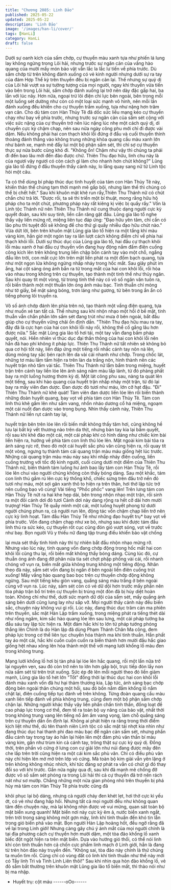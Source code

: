 ```yaml
---
title: "Chương 2085: Linh Đảo"
published: 2025-05-22
updated: 2025-05-22
description: 'Linh Đảo'
image: '/images/han-li/cover/'
tags: [HanLi]
category: HanLi
draft: false
---
```


Dưới sự oanh kích của sấm chớp, cự thuyền màu xanh tựa như
phiến lá lung lay không ngừng trong Lôi hải, nhưng trước sự ngăn
cản của vầng hào quang của mười mấy món bảo vật vẫn lắc la
lắc lư tiến về phía trước.
Dù sấm chớp từ trên không đánh xuống có vẻ kinh người nhưng
dưới sự ra tay của đám Hợp Thể kỳ trên thuyền đều bị ngăn cản
lại.
Thế nhưng sự quỷ dị của Lôi hải vượt xa sự tưởng tượng của mọi
người, ngay khi thuyền vừa tiến vào bên trong Lôi hải, sấm chớp
đánh xuống lại trở nên dày đặc gấp hai, ba lần với lúc nãy. Hơn
nữa, ngoại trừ lôi điện chi lực bên ngoài, bên trong mỗi một luồng
sét dường như còn có một loại sức mạnh vô hình, nên mỗi lần
đánh xuống đều khiến cho cự thuyền trầm xuống, tựa như nặng
hơn trăm vạn cân.
Cho dù tám con Hàn Thủy Tê đã dốc sức liều mạng kéo cự
thuyền chạy như bay về phía trước, nhưng trước sự ngăn cản
của sấm sét cộng với việc sức nặng của cự thuyền trở nên lúc
nặng lúc nhẹ một cách quỷ dị, di chuyển cực kỳ chậm chạp, nên
sau nửa ngày công phu mới chỉ đi được vài dặm.
Nếu không phải hai con thạch khôi lỗi đứng ở đầu và cuối thuyền
thỉnh thoảng đánh thẳng vào không trung những khỏa quang cầu
màu xanh lớn như bánh xe, mạnh mẽ đẩy lui một bộ phận sấm
sét, thì chỉ sợ cự thuyền thực sự nửa bước cũng khó đi.
"Không ổn! Chậm như vậy thì chúng ta phải đi đến bao lâu mới
đến đảo được chứ. Thiên Thu đạo hữu, linh chu này là của ngươi
vậy ngươi có còn cách gì làm cho nhanh hơn chút không?" Lũng
gia lão tổ đứng ở đầu thuyền thấy cảnh này, lo lắng quay sang nữ
tử Linh tộc hỏi một câu.

Ta có thể dùng bí pháp thúc dục tinh huyết của tám con Hàn Thủy
Tê này, khiến thân thể chúng tạm thời mạnh mẽ gấp bội, nhưng
làm thế thì chúng có thể bị chết hết."
Sau khi khuôn mặt khẽ run rẩy,Thiên Thu Thánh nữ có chút chần
chừ trả lời.
"Được rồi, ta sẽ thi triển một bí thuật, mong rằng hữu hộ pháp cho
ta một chút, phương pháp này rất kiêng kị việc bị quấy rầy." Vốn
là Linh tộc Thánh nữ nên Thiên Thu Thánh nữ cung thuộc dạng
người cực kỳ quyết đoán, sau khi suy tính, liền cắn răng gật đầu.
Lũng gia lão tổ nghe thấy vậy liền mừng rỡ, miệng liên tục đáp
ứng:
"Đạo hữu yên tâm, chỉ cần có lão phu thì tuyệt đối sẽ không để
cho thứ gì quấy nhiễu đạo hữu chút nào."
Vừa dứt lời, bên trên khuôn mặt Lũng gia lão tổ hiện ra một tầng
khí màu vàng kim, hắn giơ một ngón tay ra lần lượt cách không
điểm chỉ vể phía hai thạch khôi lỗi.
Dưới sự thúc dục của Lũng gia lão tổ, hai đầu cự thạch khôi lỗi
màu xanh ở hai đầu cự thuyền vốn đang huy động nắm đấm điên
cuồng công kích lên trên không trung liền chập bốn cánh tay vào
một chỗ, ngẩng đẩu lên trời, con mắt cực lớn trên mặt liền phát ra
một đốm bạch quang, tựa như một ngọn lửa không ngừng nhấp
nháy trong hốc mắt.
Sau giây phút im ắng, hai cột sáng óng ánh bắn ra từ trong mắt
của hai con khôi lỗi, rồi hòa vào nhau trong không trên cự thuyền,
tạo thành một tinh thể như thủy ngân.
Sau khi quay tít một vòng, từ trong tinh thể này có vô số ngân văn
tuôn ra, rồi biến thành một một thuẫn lớn óng ánh màu bạc.
Tinh thuẫn chỉ mỏng như tờ giấy, bề mặt sáng bóng, trơn láng như
gương, từ bên trong ẩn ẩn có tiếng phong lôi truyền ra.

Vô số ánh chớp đánh lên phía trên nó, tạo thành một vầng điện
quang, tựa như muốn xé tan tất cả.
Thế nhưng sau khi nhộn nhạo một hồi ở bề mặt, tinh thuẫn vẫn
chắn phần lớn sấm sét đang trút như mưa ở bên ngoài, bắt đầu
giúp cho cự thuyền vững chãi ổn định dần.
"Thiên Thu đạo hữu mau ra tay, đây đã là cực hạn của hai con
khôi lỗi này rồi, không thể cố gắng lâu hơn được nữa." Sắc mặt
Lũng gia lão tổ hơi tái, một tay vẫn đang bấm pháp quyết, nói.
Hiển nhiên vì thúc dục đại thần thông của hai con khôi lỗi nên hắn
đã hao phí không ít pháp lực.
Thiên Thu Thánh nữ tất nhiên sẽ không bỏ qua cơ hội tốt này, liền
đáp ứng một tiếng rồi nhấc cánh tay nõn nà lên, dùng móng tay
sắc bén rạch lên da vài cái nhanh như chớp.
Trong chốc lát, những tơ máu lấm tấm hiện ra trên làn da trắng
nõn, hình thành nên các huyết trận nhỏ tầm vài tấc.
Thiên Thu Thánh nữ lẩm bẩm trong miệng, huyết trận trên cánh
tay liền lóe lên ánh sáng năm màu lấp lánh, từ đó phảng phất bay
ra một luồng hương thơm kỳ dị.
Một lát công phu sau, nàng ta quát lên một tiếng, sau khi hào
quang của huyết trận nhấp nháy một trận, từ đó lại bay ra mấy
viên đan dược.
Đan dược đỏ tươi như máu, lớn cỡ hạt đậu.
"Đi" Thiên Thu Thánh nữ khẽ quát!
Tám viên đan dược liền lóe lên rồi biến thành những đoàn huyết
quang, bay vọt về phía tám con Hàn Thủy Tê.
Tám con linh thú khẽ gầm lên như sấm vang, nhốn nháo dương
cổ há miệng, ngoạm một cái nuốt đan dược vào trong bụng.
Nhìn thấy cảnh này, Thiên Thu Thánh nữ liền rụt cánh tay lại,

huyết trận bên trên lóe lên rồi biến mất không thấy tăm hơi, cũng
không hề lưu lại bất kỳ vết thương nào trên da thịt, nhưng bàn tay
kia lại bấm quyết, rồi sau khi khẽ đảo một cái, một cái pháp khí có
hình dáng như chiếc kim bài liền hiện ra, hướng về phía tám con
linh thú lóe lên.
Mặt ngoài kim bài tỏa ra ánh sáng rực rỡ, theo đó một cái huyết
sắc phù văn cũng hiện ra, rồi quay tít một vòng, ngưng tụ thành
tám cái quang trận màu máu giống hệt lúc trước.
Những cái quang trận màu máu này sau khi nhấp nháy điên
cuổng, liền cuồng trướng với tốc độ kinh người, cuối cùng dưới
một điểm của Thiên Thu Thánh nữ, biến thành tám luồng hư ảnh
bao lấy tám con Hàn Thủy Tê, rồi lóe lên chui vào người chúng
không còn thấy bóng dáng.
Sau một khắc, tám con linh thú gầm rú lên cực kỳ thống khổ,
chiếc sừng trên đầu trở nền đỏ tươi như máu, một sợi gân xanh
thô to hiện ra trên thân, hơi thở lập tức trở nên cuồng bạo vô
cùng!
Vài tiếng "Phốc phốc" vang lên!
Trên lưng tám con Hàn Thủy Tê nứt ra hai khe hẹp dài, bên trong
nhộn nhạo một trận, rồi sinh ra một đôi cánh dơi đỏ tươi
Cánh dơi này dang rộng ra hết cỡ dài hơn mười trượng!
Hàn Thủy Tê quẫy mình một cái, một luồng huyết phong từ dưới
người chúng phun ra, cả người run lên, động tác vốn chậm chạp
liền trở nên cực kỳ linh hoạt.
Tám đầu Hàn Thủy Tê như những đạo huyết trụ* bay vọt về phía
trước.
Vốn đang chậm chạp như xe bò, nhưng sau khi được tám đầu linh
thú ra sức kéo, cự thuyền rốt cục cũng đón gió vượt sóng, vọt về
trước như bay.
Bọn người Vũ y thiếu nữ đang tập trung điều khiển bảo vật chống

lại mưa sét thấy tình hình này thì tự nhiên bắt đầu nhộn nhạo
mừng rỡ.
Nhưng vào lúc này, tinh quang vốn đang chớp động trong hốc mắt
hai con khôi lỗi cũng thu lại, rồi biến mất không thấy bóng dáng.
Cùng lúc đó, cự thuẫn óng ánh đang đỡ phân nửa tia sét chợt
phập phồng vài cái, rồi nhanh chóng vỡ vụn ra, biến mất giữa
không trung không một tiếng động.
Nhân theo đà này, sấm sét vốn đang bị ngăn ở bên ngoài liền điên
cuồng trút xuống!
Mấy vầng hào quang bao bọc trên cự thuyền chớp động không
ngừng. Sau một tiếng kêu giòn vang, quầng sáng màu trắng ở
bên ngoài cùng vỡ vụn ra.
Lúc này, sấm sét còn có vẻ dữ dội hơn trước mấy phần nên tòa
pháp trận bố trí trên cự thuyền bị trúng một đòn đã bị hủy diệt
hoàn toàn.
Không chỉ như thế, dưới sức mạnh dữ dội của sấm sét, mấy
quầng ánh sáng bên dưới cũng lung lay như sắp vỡ.
Mọi người thấy cảnh này đều biến sắc, chuyện này không vui gì
rồi.
Lúc này, đang thúc dục trăm cán ma phiên trên thuyền, sắc mặt
Hàn Lập trầm xuống, trong miệng phát ra tiếng thét dài như rồng
ngâm, kim sắc hào quang lóe lên sau lưng, một cái pháp tướng
ba đầu sáu tay lập tức hiện ra.
Một đám hắc khí to lớn từ pháp tướng phóng thẳng lên
Chính là do Hàn lập đã dùng Phạm Thánh Chân Ma công, đem
pháp lực trong cơ thể liên tục chuyển hóa thành ma khí tinh thuần.
Hắn phất tay áo một cái, hắc khí cuồn cuộn cuốn ra biến thành
hơn mười đầu hắc giao giống hệt nhau xông lên hòa thành một
thể với mạng lưới khổng lồ màu đen trong không trung.

Mạng lưới khổng lồ hơi bị tàn phá lại lóe lên hắc quang, rồi một
lẩn nữa trở lại nguyên vẹn, sau đó còn trở nên to lớn hơn gấp bội,
trực tiếp đón lấy non nửa sấm sét từ trên trút xuống.
Sức ép đè lên mỗi người theo đó liền giảm mạnh, Lũng gia lão tổ
hét lớn "Tốt" đồng thời lại thúc dục hai con khôi lỗi đánh màu xanh
vốn đã hư hại thảm thương kia.
Lập tức, ánh sáng bạc chớp động bên ngoài thân chúng một hồi,
sau đó bốn nắm đấm khổng lồ nắm chặt lại, điên cuồng tiếp tục
đánh về trên không.
Từng đoàn quang cầu màu xanh liên tiếp đánh về phía không
trung, cũng đem một bộ phận sấm chớp chặn lại.
Những người khác thấy vậy liền phấn chấn tinh thần, đồng loạt đề
cao pháp lực trong cơ thể, đem tế ra toàn bộ uy năng của bảo vật,
nhất thời trong không trung vang lên tiếng nổ ầm ầm vang vọng,
làm chỗ quầng sáng trên cự thuyền dần ổn định lại.
Không ai phát hiện ra rằng trong thời điểm kịch liệt như thế, dù tên
thanh niên Linh tộc có sắc mặt tái nhợt kia nhìn như đang thúc
dục hai thanh phi đao màu bạc để ngăn cản sấm sét, nhưng phần
đầu cánh tay trong tay áo hắn lại hiện lên một đám phù văn thần
bí màu vàng kim, gần như trùm kin cả cánh tay, trông thật sự cực
kỳ quỷ dị.
Đồng thời, trên phần vỏ cứng ở lưng con cự giải lớn như núi đang
được mây đên che lấp trên trời cũng hiện ra một cái kim sắc phù
văn. Chỉ có điều phù văn này chỉ hiện lên mờ mờ trên lớp vỏ
cứng.
Mà toàn bộ kim giải vẫn yên lặng ở trên không không nhúc nhích,
khí tức đáng sợ phát ra vẫn có chút gì đó thay đổi so với khi trước.
Gần nửa ngày qua đi, sau khi đã mạnh mẽ chống đỡ được vô số
sấm sét phóng ra trong Lôi hải thì cả cự thuyền đã trở nên rách
nát như sơ mướp. Chẳng những một nửa gian phòng nhỏ trên
thuyền bị phá hủy mà tám con Hàn Thủy Tê phía trước cũng đã

khôi phục lại bộ dáng, nhưng cả người cháy đen khét lẹt, hơi thở
cực kì yếu ớt, có vẻ như đang hấp hối.
Nhưng tất cả mọi người đều như không quan tâm đến chuyện
này, mà lại không nhịn được vẻ vui mừng, quan sát toàn bộ mặt
biển xung quanh!
Mặt biển nơi này cực kỳ êm ả, nước biển xanh ngắt, trên trời trong
sáng không một gợn mây, linh khí tinh thuần đến khó tin lẫn trong
gió biển phả vào mặt.
Bọn người Hàn Lập hoảng hốt, đều ngỡ rằng đã về lại trong Linh
giới! Nhưng càng gây chú ý ánh mắt của mọi người chính là tại
địa phương cách cự thuyền hơn mười dặm, một tòa đảo khổng lồ
xanh biếc đột ngột hiện ra trên mặt biển.
Dựa vào hướng gió thổi, có thể nói linh khí còn tinh thuần hơn cả
chốn cực phẩm linh mạch ở Linh giới, hẳn là đang từ trên hòn đảo
này truyền đến.
"Không sai, tòa đảo này chính là thứ chúng ta muốn tìm rồi. Cũng
chỉ có vùng đất có linh khí tinh thuần như thế này mới có Tẩy linh
Trì và Tinh Linh Liên thôi!" Sau khi nhìn qua hòn đảo khổng lồ, vẻ
đỏ sẫm bất thường trên khuôn mặt Lũng gia lão tổ biến mất, thì
thào nói như bị ma nhập.
* Huyết trụ: cột máu
------oOo------
